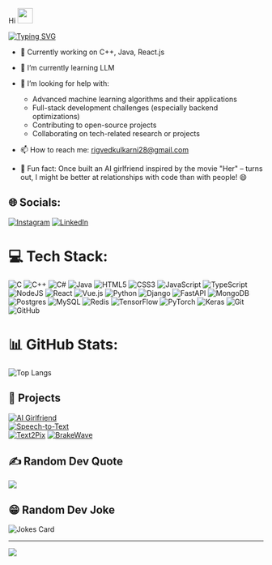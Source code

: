 Hi <img src="https://raw.githubusercontent.com/MartinHeinz/MartinHeinz/master/wave.gif" width="30px">
 
[![Typing SVG](https://readme-typing-svg.herokuapp.com?font=Fira+Code&size=24&pause=1000&color=F75C7E&width=435&lines=Full-Stack+Developer;AI+Explorer;Vue.js+Fanatic;Always+Learning)](https://git.io/typing-svg)

- 🔭 Currently working on C++, Java, React.js
- 🌱 I’m currently learning LLM
- 🤔 I’m looking for help with: 
     - Advanced machine learning algorithms and their applications
     - Full-stack development challenges (especially backend optimizations)
     - Contributing to open-source projects
     - Collaborating on tech-related research or projects

- 📫 How to reach me: [rigvedkulkarni28@gmail.com](mailto:rigvedkulkarni28@gmail.com)
- 🧠 Fun fact: Once built an AI girlfriend inspired by the movie "Her" – turns out, I might be better at relationships with code than with people! 😄

## 🌐 Socials:
[![Instagram](https://img.shields.io/badge/Instagram-%23E4405F.svg?logo=Instagram&logoColor=white&style=for-the-badge)](https://instagram.com/rigvedk28)
[![LinkedIn](https://img.shields.io/badge/LinkedIn-%230077B5.svg?logo=linkedin&logoColor=white&style=for-the-badge)](ww.linkedin.com/in/rigved-kulkarni-a479b8193)


# 💻 Tech Stack:
![C](https://img.shields.io/badge/-C-00599C?style=for-the-badge&logo=c&logoColor=white) 
![C++](https://img.shields.io/badge/-C++-00599C?style=for-the-badge&logo=c%2B%2B&logoColor=white) 
![C#](https://img.shields.io/badge/-C%23-239120?style=for-the-badge&logo=csharp&logoColor=white) 
![Java](https://img.shields.io/badge/-Java-ED8B00?style=for-the-badge&logo=openjdk&logoColor=white) 
![HTML5](https://img.shields.io/badge/-HTML5-E34F26?style=for-the-badge&logo=html5&logoColor=white) 
![CSS3](https://img.shields.io/badge/-CSS3-1572B6?style=for-the-badge&logo=css3&logoColor=white) 
![JavaScript](https://img.shields.io/badge/-JavaScript-F7DF1E?style=for-the-badge&logo=javascript&logoColor=black) 
![TypeScript](https://img.shields.io/badge/-TypeScript-007ACC?style=for-the-badge&logo=typescript&logoColor=white) 
![NodeJS](https://img.shields.io/badge/-Node.js-339933?style=for-the-badge&logo=node.js&logoColor=white) 
![React](https://img.shields.io/badge/-React-20232A?style=for-the-badge&logo=react&logoColor=61DAFB) 
![Vue.js](https://img.shields.io/badge/-Vue.js-4FC08D?style=for-the-badge&logo=vuedotjs&logoColor=white) 
![Python](https://img.shields.io/badge/-Python-3670A0?style=for-the-badge&logo=python&logoColor=ffdd54) 
![Django](https://img.shields.io/badge/-Django-092E20?style=for-the-badge&logo=django&logoColor=white) 
![FastAPI](https://img.shields.io/badge/-FastAPI-005571?style=for-the-badge&logo=fastapi) 
![MongoDB](https://img.shields.io/badge/-MongoDB-4EA94B?style=for-the-badge&logo=mongodb&logoColor=white) 
![Postgres](https://img.shields.io/badge/-Postgres-316192?style=for-the-badge&logo=postgresql&logoColor=white) 
![MySQL](https://img.shields.io/badge/-MySQL-4479A1?style=for-the-badge&logo=mysql&logoColor=white) 
![Redis](https://img.shields.io/badge/-Redis-DD0031?style=for-the-badge&logo=redis&logoColor=white) 
![TensorFlow](https://img.shields.io/badge/-TensorFlow-FF6F00?style=for-the-badge&logo=tensorflow&logoColor=white) 
![PyTorch](https://img.shields.io/badge/-PyTorch-EE4C2C?style=for-the-badge&logo=PyTorch&logoColor=white) 
![Keras](https://img.shields.io/badge/-Keras-D00000?style=for-the-badge&logo=Keras&logoColor=white) 
![Git](https://img.shields.io/badge/-Git-F05033?style=for-the-badge&logo=git&logoColor=white) 
![GitHub](https://img.shields.io/badge/-GitHub-181717?style=for-the-badge&logo=github) 

# 📊 GitHub Stats:
![Top Langs](https://github-readme-stats.vercel.app/api/top-langs/?username=Rigved0228&layout=compact&theme=tokyonight)


## 🚀 Projects  
[![AI Girlfriend](https://img.shields.io/badge/-AI%20Girlfriend-red)](https://github.com/Rigved0228/AI-Girlfriend)  
[![Speech-to-Text](https://img.shields.io/badge/Speech--to--Text-green)](https://github.com/Rigved0228/Speech-To-Text)  
[![Text2Pix](https://img.shields.io/badge/Text2Pix-blue)](https://github.com/Rigved0228/Text2Pix)
[![BrakeWave](https://img.shields.io/badge/BrakeWave-red)](https://github.com/Rigved0228/BrakeWave)


## ✍️ Random Dev Quote
![](https://quotes-github-readme.vercel.app/api?type=horizontal&theme=gruvbox)

## 😁 Random Dev Joke
![Jokes Card](https://readme-jokes.vercel.app/api)

---
[![](https://visitcount.itsvg.in/api?id=Rigved0228&icon=0&color=0)](https://visitcount.itsvg.in)
